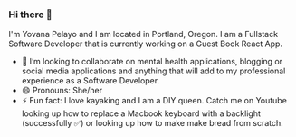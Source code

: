 ### Hi there 👋

I'm Yovana Pelayo and I am located in Portland, Oregon. I am a Fullstack Software Developer that is currently working on a Guest Book React App.

- 👯 I’m looking to collaborate on mental health applications, blogging or social media applications and anything that will add to my professional experience as a Software Developer.
- 😄 Pronouns: She/her
- ⚡ Fun fact: I love kayaking and I am a DIY queen. Catch me on Youtube looking up how to replace a Macbook keyboard with a backlight (successfully ✅) or looking up how to make make bread from scratch.

